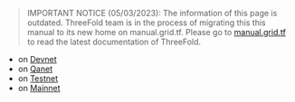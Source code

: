 > IMPORTANT NOTICE (05/03/2023): 
The information of this page is outdated. ThreeFold team is in the process of migrating this this manual to its new home on manual.grid.tf. Please go to [manual.grid.tf](https://manual.grid.tf/) to read the latest documentation of ThreeFold.

- on [Devnet](https://dashboard.dev.grid.tf/)
- on [Qanet](https://dashboard.qa.grid.tf/)
- on [Testnet](https://dashboard.test.grid.tf/)
- on [Mainnet](https://dashboard.grid.tf/)
